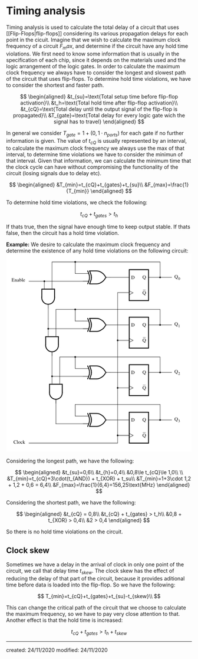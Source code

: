 # Timing analysis
Timing analysis is used to calculate the total delay of a circuit that uses [[Flip-Flops|flip-flops]] considering its various propagation delays for each point in the cicuit.
Imagine that we wish to calculate the maximum clock frequency of a circuit $F_max$, and determine if the circuit have any hold time violations. We first need to know some information that is usually in the specification of each chip, since it depends on the materials used and the logic arrangement of the logic gates. 
In order to calculate the maximum clock frequency we always have to consider the longest and slowest path of the circuit that uses flip-flops. To determine hold time violations, we have to consider the shortest and faster path.

$$
\begin{aligned}
  &t_{su}=\text{Total setup time before flip-flop activation}\\
  &t_h=\text{Total hold time after flip-flop activation}\\
  &t_{cQ}=\text{Total delay until the output signal of the flip-flop is propagated}\\
  &T_{gate}=\text{Total delay for every logic gate wich the signal has to travel}
\end{aligned}
$$

In general we consider $T_{gate}=1 + (0,1\cdot n_{ports})$ for each gate if no further information is given. The value of $t_{cQ}$ is usually represented by an interval, to calculate the maximum clock frequency we always use the max of that interval, to determine time violations we have to consider the minimun of that interval.
Given that information, we can calculate the minimum time that the clock cycle can have without compromising the functionality of the circuit (losing signals due to delay etc).

$$
\begin{aligned}
  &T_{min}=t_{cQ}+t_{gates}+t_{su}\\
  &F_{max}=\frac{1}{T_{min}}
\end{aligned}
$$

To determine hold time violations, we check the following:

$$
t_{cQ} + t_{gates} > t_h
$$

If thats true, then the signal have enough time to keep output stable. If thats false, then the circuit has a hold time violation.

**Example:**
We desire to calculate the maximum clock frequency and determine the existence of any hold time violations on the following circuit:
![](../Attachments/LD/timinganalysisexample.png)

Considering the longest path, we have the following:

$$
\begin{aligned}
  &t_{su}=0,6\\
  &t_{h}=0,4\\
  &0,8\le t_{cQ}\le 1,0\\
  \\
  &T_{min}=t_{cQ}+3\cdot(t_{AND}) + t_{XOR} + t_su\\
  &T_{min}=1+3\cdot 1,2 + 1,2 + 0,6 = 6,4\\
  &F_{max}=\frac{1}{6,4}=156,25\text{MHz}
\end{aligned}
$$

Considering the shortest path, we have the following:

$$
\begin{aligned}
  &t_{cQ} = 0,8\\
  &t_{cQ} + t_{gates} > t_h\\
  &0,8 + t_{XOR} > 0,4\\
  &2 > 0,4
\end{aligned}
$$

So there is no hold time violations on the circuit.

## Clock skew
Sometimes we have a delay in the arrival of clock in only one point of the circuit, we call that delay time $t_{skew}$. The clock skew has the effect of reducing the delay of that part of the circuit, because it provides aditional time before data is loaded into the flip-flop. So we have the following:

$$
  T_{min}=t_{cQ}+t_{gates}+t_{su}-t_{skew}\\
$$

This can change the critical path of the circuit that we choose to calculate the maximum frequency, so we have to pay very close attention to that. Another effect is that the hold time is increased:

$$
  t_{cQ} + t_{gates} > t_h + t_{skew}
$$

---

created: 24/11/2020
modified: 24/11/2020
